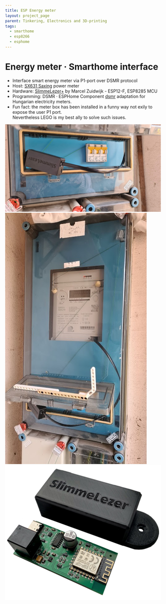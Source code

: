 ```yaml
---
title: ESP Energy meter
layout: project_page
parent: Tinkering, Electronics and 3D-printing
tags:
  - smarthome
  - esp8266
  - esphome
---
```


# Energy meter · Smarthome interface

* Interface smart energy meter via P1-port over DSMR protocol
* Host: [SX631 Saxing](https://mvmemaszhalozat.hu/elmu/file/downloadfile?id=4b24bda1-d8de-414e-b4db-76f9d824dd05) power meter
* Hardware: [SlimmeLezer+](https://www.zuidwijk.com/product/slimmelezer-plus/) by Marcel Zuidwijk - ESP12-F, ESP8285 MCU
* Programming: DSMR · ESPHome Component [dsmr](https://github.com/afarago/dsmr) adaptation for Hungarian electricity meters.
* Fun fact: the meter box has been installed in a funny way not exily to expose the user P1 port.\
  Nevertheless LEGO is my best ally to solve such issues.

![energy meter](/assets/projects/esp_energymeter1.jpg)
![energy meter](/assets/projects/esp_energymeter2.jpg)
![energy meter](/assets/projects/esp_energymeter3.jpg)

